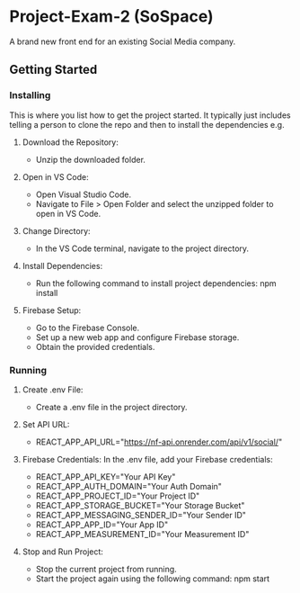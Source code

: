 # Project-Exam-2 (SoSpace)

A brand new front end for an existing Social Media company.

## Getting Started

### Installing

This is where you list how to get the project started. It typically just includes telling a person to clone the repo and then to install the dependencies e.g.

1. Download the Repository:
   - Unzip the downloaded folder.

2. Open in VS Code:
   - Open Visual Studio Code.
   - Navigate to File > Open Folder and select the unzipped folder to open in VS Code.

3. Change Directory:
   - In the VS Code terminal, navigate to the project directory.

4. Install Dependencies:
   - Run the following command to install project dependencies:
   npm install

5. Firebase Setup:
   - Go to the Firebase Console.
   - Set up a new web app and configure Firebase storage.
   - Obtain the provided credentials.

### Running

1. Create .env File:
   - Create a .env file in the project directory.

2. Set API URL:
   - REACT_APP_API_URL="https://nf-api.onrender.com/api/v1/social/"

3. Firebase Credentials:
   In the .env file, add your Firebase credentials:
   - REACT_APP_API_KEY="Your API Key"
   - REACT_APP_AUTH_DOMAIN="Your Auth Domain"
   - REACT_APP_PROJECT_ID="Your Project ID"
   - REACT_APP_STORAGE_BUCKET="Your Storage Bucket"
   - REACT_APP_MESSAGING_SENDER_ID="Your Sender ID"
   - REACT_APP_APP_ID="Your App ID"
   - REACT_APP_MEASUREMENT_ID="Your Measurement ID"

4. Stop and Run Project:
   - Stop the current project from running.
   - Start the project again using the following command:
   npm start



